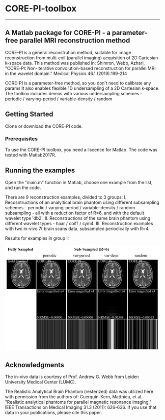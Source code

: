 # CORE-PI-toolbox
-----------------------------------------------------------------------------------
A Matlab package for CORE-PI - a parameter-free parallel MRI reconstruction method
----------------------------------------------------------------------------------

CORE-PI is a general reconstrution method, suitable for image reconstruction
from multi-coil (parallel imaging) acquisition of 2D Cartesian k-space
data. This method was published in:
     Shimron, Webb, Azhari, "CORE-PI: Non-iterative convolution-based 
     reconstruction for parallel MRI in the wavelet domain." 
     Medical Physics 46.1 (2019):199-214

CORE-PI is a parameter-free method, so you don't need to calibrate any params
It also enables flexible 1D undersampling of a 2D Cartesian k-space.
The toolbox includes demos with various undersampling schemes - periodic / 
varying-period / variable-density / random 

## Getting Started
Clone or download the CORE-PI code. 

### Prerequisites
To use the CORE-PI toolbox, you need a liscence for Matlab. The code was tested with Matlab2017R. 

## Running the examples
Open the "main.m" function in Matlab, choose one example from the list, and run the code.

There are 9 reconstruction examples, divided to 3 groups:
I. Recosntructions of an analyltical brain phantom using different subsampling schemes - periodic / 
   varying-period / variable-density / random subsampling - all with a reduction factor of R=6, and 
   with the default wavelet type 'db2'. 
II. Reconstructions of the same brain phantom using different wavelet types - haar / coif1 / sym4.
III. Reconstruction examples with two in-vivo 7t brain scans data, subsampled periodically with R=4. 

Results for examples in group I:

![examples with different subsampling schemes](https://github.com/EfratShimron/CORE-PI-toolbox/blob/master/README_figures/phantom_examples.png)


## Acknowledgments
The in-vivo data is courtesy of Prof. Andrew G. Webb from Leiden University Medical Center (LUMC). 

The Realistic Analytical Brain Phantom (resterized) data was utilized here with permission from
the authors of:
    Guerquin-Kern, Matthieu, et al. "Realistic analytical phantoms for parallel 
    magnetic resonance imaging." IEEE Transactions on Medical Imaging 31.3
    (2011): 626-636.
If you use that data in your publications, please cite this paper. 
